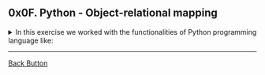 ## 0x0F. Python - Object-relational mapping

<details>
<summary>In this exercise we worked with the functionalities of Python programming language like: </summary>
<br>

- MySqldb
- SQLAlchemy

</details>

---

[Back Button](https://github.com/FatChicken277/holbertonschool-higher_level_programming)
